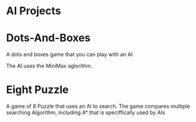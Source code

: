 
# AI Projects


# Dots-And-Boxes
A dots and boxes game that you can play with an AI

The AI uses the MiniMax aglorithm.

# Eight Puzzle

A game of 8 Puzzle that uses an AI to search.
The game compares multiple searching Algorithm, including A* that is speciffically used by AIs
